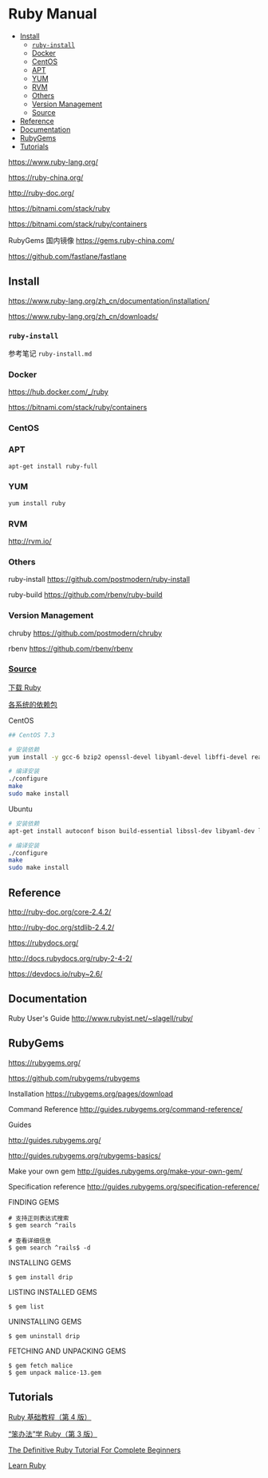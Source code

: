 <!-- omit in toc -->
# Ruby Manual

- [Install](#install)
  - [`ruby-install`](#ruby-install)
  - [Docker](#docker)
  - [CentOS](#centos)
  - [APT](#apt)
  - [YUM](#yum)
  - [RVM](#rvm)
  - [Others](#others)
  - [Version Management](#version-management)
  - [Source](#source)
- [Reference](#reference)
- [Documentation](#documentation)
- [RubyGems](#rubygems)
- [Tutorials](#tutorials)

<https://www.ruby-lang.org/>

<https://ruby-china.org/>

<http://ruby-doc.org/>

<https://bitnami.com/stack/ruby>

<https://bitnami.com/stack/ruby/containers>

RubyGems 国内镜像 <https://gems.ruby-china.com/>

<https://github.com/fastlane/fastlane>

<!-- #ruby-install -->
## Install

<https://www.ruby-lang.org/zh_cn/documentation/installation/>

<https://www.ruby-lang.org/zh_cn/downloads/>

### `ruby-install`

参考笔记 `ruby-install.md`

### Docker

<https://hub.docker.com/_/ruby>

<https://bitnami.com/stack/ruby/containers>

### CentOS

### APT
```bash
apt-get install ruby-full
```

### YUM
```bash
yum install ruby
```

### RVM

http://rvm.io/

### Others

ruby-install
https://github.com/postmodern/ruby-install

ruby-build
https://github.com/rbenv/ruby-build

### Version Management

chruby
https://github.com/postmodern/chruby

rbenv
https://github.com/rbenv/rbenv

### [Source](https://www.ruby-lang.org/zh_cn/documentation/installation/#building-from-source)

[下载 Ruby](https://www.ruby-lang.org/zh_cn/downloads/)

[各系统的依赖包](https://github.com/rbenv/ruby-build/wiki#suggested-build-environment)

CentOS

```bash
## CentOS 7.3

# 安装依赖
yum install -y gcc-6 bzip2 openssl-devel libyaml-devel libffi-devel readline-devel zlib-devel gdbm-devel ncurses-devel

# 编译安装
./configure
make
sudo make install
```

Ubuntu

```bash
# 安装依赖
apt-get install autoconf bison build-essential libssl-dev libyaml-dev libreadline6-dev zlib1g-dev libncurses5-dev libffi-dev libgdbm5 libgdbm-dev

# 编译安装
./configure
make
sudo make install
```

## Reference

http://ruby-doc.org/core-2.4.2/

http://ruby-doc.org/stdlib-2.4.2/

https://rubydocs.org/

http://docs.rubydocs.org/ruby-2-4-2/

<https://devdocs.io/ruby~2.6/>

## Documentation

Ruby User's Guide
http://www.rubyist.net/~slagell/ruby/

## RubyGems

https://rubygems.org/

https://github.com/rubygems/rubygems

Installation
https://rubygems.org/pages/download

Command Reference
http://guides.rubygems.org/command-reference/

Guides

http://guides.rubygems.org/

http://guides.rubygems.org/rubygems-basics/

Make your own gem
http://guides.rubygems.org/make-your-own-gem/

Specification reference
http://guides.rubygems.org/specification-reference/


FINDING GEMS
```
# 支持正则表达式搜索
$ gem search ^rails

# 查看详细信息
$ gem search ^rails$ -d

```

INSTALLING GEMS
```
$ gem install drip
```

LISTING INSTALLED GEMS
```
$ gem list
```

UNINSTALLING GEMS
```
$ gem uninstall drip
```

FETCHING AND UNPACKING GEMS
```
$ gem fetch malice
$ gem unpack malice-13.gem
```

<!-- #ruby-tutorial -->
## Tutorials

[Ruby 基础教程（第 4 版）](/tutorials/ruby/ruby-programming-4/README.md)

[“笨办法”学 Ruby（第 3 版）](/tutorials/ruby/learn-ruby-the-hard-way-3/README.md)

[The Definitive Ruby Tutorial For Complete Beginners](https://www.rubyguides.com/ruby-tutorial/)

[Learn Ruby](https://www.tutorialspoint.com/ruby/index.htm)

